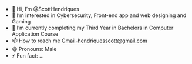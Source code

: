 - 👋 Hi, I’m @ScottHendriques
- 👀 I’m interested in Cybersecurity, Front-end app and web designing and Gaming
- 🌱 I’m currently completing my Third Year in Bachelors in Computer Application Course
- 📫 How to reach me Gmail-hendriquesscott@gmail.com
- 😄 Pronouns: Male
- ⚡ Fun fact: ...

<!---
ScottHendriques/ScottHendriques is a ✨ special ✨ repository because its `README.md` (this file) appears on your GitHub profile.
You can click the Preview link to take a look at your changes.
--->
